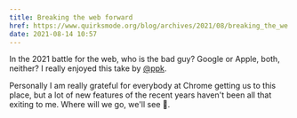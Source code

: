 ```yaml
---
title: Breaking the web forward
href: https://www.quirksmode.org/blog/archives/2021/08/breaking_the_we.html
date: 2021-08-14 10:57
---
```


In the 2021 battle for the web, who is the bad guy? Google or Apple, both, neither? I really enjoyed this take by [@ppk](https://twitter.com/ppk).

Personally I am really grateful for everybody at Chrome getting us to this place, but a lot of new features of the recent years haven't been all that exiting to me. Where will we go, we'll see 👀.
